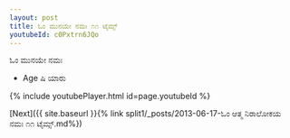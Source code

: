 ```yaml
---
layout: post
title: ಓಂ ಮುನಯೇ ನಮಃ ೧೧ ಟೈಮ್ಸ್
youtubeId: c0Pxtrn6JQo
---
```

 
 
 ಓಂ ಮುನಯೇ ನಮಃ  
 
 -  Age ಷಿ ಯಾರು 
 
  
 
  
 
 
 
 
 
 


{% include youtubePlayer.html id=page.youtubeId %}
 
[Next]({{ site.baseurl }}{% link  split1/_posts/2013-06-17-ಓಂ ಆತ್ಮ ನಿರಾಲೋಕಯ ನಮಃ ೧೧ ಟೈಮ್ಸ್.md%})
 
